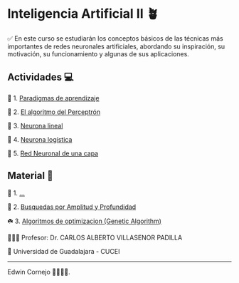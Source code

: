 # Inteligencia Artificial II 🪴

✅ En este curso se estudiarán los conceptos básicos de las técnicas más importantes de redes neuronales artificiales, abordando su inspiración, su motivación, su funcionamiento y algunas de sus aplicaciones.

## Actividades 💻

🌳 1. [Paradigmas de aprendizaje](./tareas/Tarea1/)

🌱 2. [El algoritmo del Perceptrón](./tareas/Tarea2/tarea02_cornejo_chavez_edwin_joel.pdf)

🌼 3. [Neurona lineal](./tareas/Tarea3/)

🌾 4. [Neurona logística](./tareas/Tarea4/EdwinJoelCornejoChavez_BusquedaNoInformada.pdf)

🌻 5. [Red Neuronal de una capa](./tareas/Tarea5/tarea05_cornejo_chavez_edwin_joel.pdf)

## Material 📗

🌿 1. [...](./#)

🌵 2. [Busquedas por Amplitud y Profundidad](./#)

☘️ 3. [Algoritmos de optimizacion (Genetic Algorithm)](./#)

🧑🏻‍🏫 Profesor: Dr. CARLOS ALBERTO VILLASENOR PADILLA

🏫 Universidad de Guadalajara - CUCEI

---

Edwin Cornejo 👨🏻‍💻💚.
